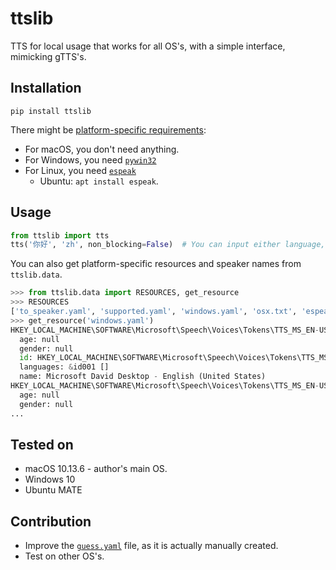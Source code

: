 # ttslib

TTS for local usage that works for all OS's, with a simple interface, mimicking gTTS's.

## Installation

```commandline
pip install ttslib
```

There might be [platform-specific requirements](https://github.com/nateshmbhat/pyttsx3#installation):
- For macOS, you don't need anything.
- For Windows, you need [`pywin32`](https://github.com/mhammond/pywin32)
- For Linux, you need [`espeak`](http://espeak.sourceforge.net/)
    - Ubuntu: `apt install espeak`.

## Usage

```python
from ttslib import tts
tts('你好', 'zh', non_blocking=False)  # You can input either language, dialect or speaker name in the second parameter. The program will do the guess work for you.
```

You can also get platform-specific resources and speaker names from `ttslib.data`.

```python
>>> from ttslib.data import RESOURCES, get_resource
>>> RESOURCES
['to_speaker.yaml', 'supported.yaml', 'windows.yaml', 'osx.txt', 'espeak.yaml', 'guess.yaml', 'speaker.yaml']
>>> get_resource('windows.yaml')
HKEY_LOCAL_MACHINE\SOFTWARE\Microsoft\Speech\Voices\Tokens\TTS_MS_EN-US_DAVID_11.0:
  age: null
  gender: null
  id: HKEY_LOCAL_MACHINE\SOFTWARE\Microsoft\Speech\Voices\Tokens\TTS_MS_EN-US_DAVID_11.0
  languages: &id001 []
  name: Microsoft David Desktop - English (United States)
HKEY_LOCAL_MACHINE\SOFTWARE\Microsoft\Speech\Voices\Tokens\TTS_MS_EN-US_ZIRA_11.0:
  age: null
  gender: null
...
```

## Tested on

- macOS 10.13.6 - author's main OS.
- Windows 10
- Ubuntu MATE

## Contribution

- Improve the [`guess.yaml`](https://github.com/patarapolw/ttslib/blob/master/ttslib/data/guess.yaml) file, as it is actually manually created.
- Test on other OS's.
